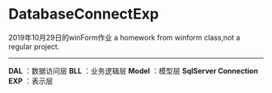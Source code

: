 # DatabaseConnectExp
2019年10月29日的winForm作业
a homework from winform class,not a regular project.

---
**DAL** ：数据访问层
**BLL** ：业务逻辑层
**Model** ：模型层
**SqlServer Connection EXP** ：表示层
